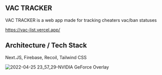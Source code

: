 ## VAC TRACKER

VAC TRACKER is a web app made for tracking cheaters vac/ban statuses

https://vac-list.vercel.app/

## Architecture / Tech Stack

Next.JS, Firebase, Recoil, Tailwind CSS

![2022-04-25 23_57_29-NVIDIA GeForce Overlay](https://user-images.githubusercontent.com/50103228/165181842-5fe86d84-825d-42ee-b974-ec1238c16c34.png)

